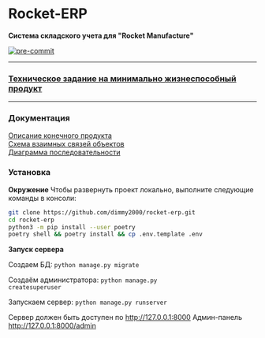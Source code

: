 # Rocket-ERP

**Система складского учета для "Rocket Manufacture"**

[![pre-commit](https://img.shields.io/badge/pre--commit-enabled-brightgreen?logo=pre-commit&logoColor=white)](https://github.com/pre-commit/pre-commit)

---

 ### [Техническое задание на минимально жизнеспособный продукт](docs/MVP.md)

---

### Документация

[Описание конечного продукта](docs/Specification.md)<br>
[Схема взаимных связей объектов](docs/uml/rocket-erp-diagram.png)<br>
[Диаграмма последовательности](docs/uml/rocket-erp-sequence-diagram.png)<br>

### Установка


**Окружение**
Чтобы развернуть проект локально, выполните следующие команды в консоли:
```bash
git clone https://github.com/dimmy2000/rocket-erp.git
cd rocket-erp
python3 -m pip install --user poetry
poetry shell && poetry install && cp .env.template .env
```

**Запуск сервера**

Создаем БД: <code>python manage.py migrate</code>

Создаём администратора: <code>python manage.py createsuperuser</code>

Запускаем сервер: <code>python manage.py runserver</code>

Сервер должен быть доступен по http://127.0.0.1:8000
Админ-панель http://127.0.0.1:8000/admin

